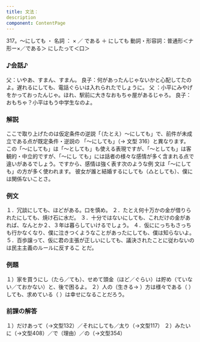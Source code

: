 ```yaml
---
title: 文法：
description
component: ContentPage
---
```



317。～にしても ・
名詞 ： × ／ である ＋ にしても
動詞・形容詞：普通形＜ナ形ー×／である＞ にしたって＜口＞
### ♪会話♪
父：いやあ、すまん、すまん。
良子：何があったんじゃないかと心配してたのよ。遅れるにしても、電話ぐらいは入れられたでしょうに。 父 ：小平にみやげをかっておったんじゃ。ほれ、駅前に大きなおもちゃ屋があるじゃろ。 良子：おもちゃ？小平はもう中学生なのよ。
### 解説
ここで取り上げたのは仮定条件の逆説「（たとえ）～にしても」で、前件が未成立である点が既定条件・逆説の 「～にしても」（→ 文型 316）と異なります。
この「～にしても」は「～としても」も使える表現ですが、「～としても」は客観的・中立的ですが、「～にし ても」には話者の様々な感情が多く含まれる点で違いがあるでしょう。ですから、感情は強く表す次のような例 文は「～にしても」の方が多く使われます。
彼女が誰と結婚するにしても（△としても）、僕には関係ないことさ。
### 例文
１．冗談にしても、ほどがある。口を慎め。
２．たとえ何十万かの金が借りられたにしても、焼け石に水だ。
３．十分ではないにしても、これだけの金があれば、なんとか２、３年は暮らしていけるでしょう。
４．仮ににっちもさっちも行かなくなり、僕に泣きつくようなことがあったにしても、僕は知らないよ。
５．百歩譲って、仮に君の主張が正しいにしても、議決されたことに従わないのは民主主義のルールに反するこ とだ。
### 例題
１）家を買うにし（たら／ても）、せめて頭金（ほど／ぐらい）は貯め（ていない／ておかない）と、後で困るよ。
２）人の（生きる→ ）方は様々である（ ）しても、求めている（ ）は幸せになることだろう。
### 前課の解答
１）だけあって（→文型132）／それにしても／太り（→文型117）
２）みたいに（→文型408）／で（理由）／の（→文型354）
